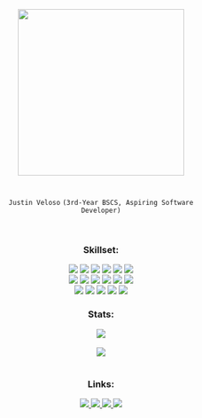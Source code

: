 <div align="center">

  <img src="https://media.tenor.com/cpmCB81UfgAAAAAi/psyduck.gif" width="300" />

  <h1></h1>

  <code>Justin Veloso</code>
  <code>(3rd-Year BSCS, Aspiring Software Developer)</code>

  <br>

  <h3>Skillset:</h3>
  
  <!-- Languages -->
  <img src="https://img.shields.io/badge/-TypeScript-FFFFFF?style=flat-square&logo=typescript" />
  <img src="https://img.shields.io/badge/-JavaScript-FFFFFF?style=flat-square&logo=javascript" />
  <img src="https://img.shields.io/badge/-Python-FFFFFF?style=flat-square&logo=python" />
  <img src="https://img.shields.io/badge/-C++-FFFFFF?style=flat-square&logo=c" />
  <img src="https://img.shields.io/badge/-HTML5-FFFFFF?style=flat-square&logo=html5" />
  <img src="https://img.shields.io/badge/-CSS3-FFFFFF?style=flat-square&logo=css3" />
  
  <br>
  <!-- Frameworks & Tools -->
  <img src="https://img.shields.io/badge/-React-FFFFFF?style=flat-square&logo=react" />
  <img src="https://img.shields.io/badge/-Vite-FFFFFF?style=flat-square&logo=vite" />
  <img src="https://img.shields.io/badge/-MySQL-FFFFFF?style=flat-square&logo=mysql" />
  <img src="https://img.shields.io/badge/-MongoDB-FFFFFF?style=flat-square&logo=mongodb" />
  <img src="https://img.shields.io/badge/-CockroachDB-FFFFFF?style=flat-square&logo=cockroachdb" />
  <img src="https://img.shields.io/badge/-SQLAlchemy-FFFFFF?style=flat-square&logo=sqlalchemy" />
  
  <br>
  
  <img src="https://img.shields.io/badge/-Alembic-FFFFFF?style=flat-square&logo=alembic" />
  <img src="https://img.shields.io/badge/-Amazon%20AWS-FFFFFF?style=flat-square&logo=amazon-web-services" />
  <img src="https://img.shields.io/badge/-Git-FFFFFF?style=flat-square&logo=git" />
  <img src="https://img.shields.io/badge/-GitHub-FFFFFF?style=flat-square&logo=github" />
  <img src="https://img.shields.io/badge/-Docker-FFFFFF?style=flat-square&logo=docker" />

  <h3>Stats:</h3>
  
  <!-- GitHub Stats -->
  <img src="https://github-readme-stats.vercel.app/api?username=ThatDott&bg_color=FFFFFFFF&card_height=150&show_icons=true&hide_border=false&hide_title=true&ring_color=000000&icon_color=000000&text_color=000000" />
  <br><br>
  <img src="https://github-readme-streak-stats.herokuapp.com?user=ThatDott&bg_color=FFFFFFFF&border_radius=4.6&card_width=466&card_height=150&stroke=000000&ring=000000&currStreakNum=000000&currStreakLabel=000000&sideLabels=000000&fire=EB8E00&sideNums=000000&dates=000000&border=EBEBEB&excludeDaysLabel=EBEBEB" />
  <br><br>

  <h3>Links:</h3>

  <!-- Socials -->
  <a href="https://www.linkedin.com/in/justin-veloso-21395b27b/">
    <img src="https://img.shields.io/badge/-justinveloso-blue?style=flat-square&logo=Linkedin&logoColor=white" />
  </a>
  <a href="https://facebook.com/thatdot44/">
    <img src="https://img.shields.io/badge/-justinveloso-darkblue?style=flat-square&logo=facebook&logoColor=white" />
  </a>
  <a href="https://instagram.com/dotveloso">
    <img src="https://img.shields.io/badge/-dotveloso-purple?style=flat-square&logo=instagram&logoColor=white" />
  </a>
  <a href="mailto:justinsanveloso@gmail.com">
    <img src="https://img.shields.io/badge/-justinsanveloso@gmail.com-c14438?style=flat-square&logo=Gmail&logoColor=white" />
  </a>

</div>
